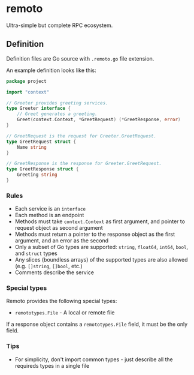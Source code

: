 # remoto
Ultra-simple but complete RPC ecosystem.

## Definition

Definition files are Go source with `.remoto.go` file extension.

An example definition looks like this:

```go
package project

import "context"

// Greeter provides greeting services.
type Greeter interface {
	// Greet generates a greeting.
	Greet(context.Context, *GreetRequest) (*GreetResponse, error)
}

// GreetRequest is the request for Greeter.GreetRequest.
type GreetRequest struct {
	Name string
}

// GreetResponse is the response for Greeter.GreetRequest.
type GreetResponse struct {
	Greeting string
}
```

### Rules

* Each service is an `interface`
* Each method is an endpoint
* Methods must take `context.Context` as first argument, and pointer to request object as second argument
* Methods must return a pointer to the response object as the first argument, and an error as the second
* Only a subset of Go types are supported: `string`, `float64`, `int64`, `bool`, and `struct` types
* Any slices (boundless arrays) of the supported types are also allowed (e.g. `[]string`, `[]bool`, etc.)
* Comments describe the service

### Special types

Remoto provides the following special types:

* `remototypes.File` - A local or remote file

If a response object contains a `remototypes.File` field, it must be the only field.

### Tips

* For simplicity, don't import common types - just describe all the requireds types in a single file
